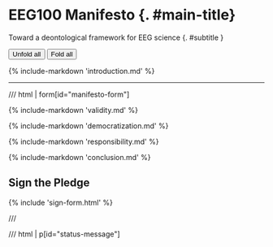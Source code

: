 # EEG100 Manifesto {. #main-title}
Toward a deontological framework for EEG science
{. #subtitle }

<button onclick="toggleFold(true)">Unfold all</button>
<button onclick="toggleFold(false)">Fold all</button>

{%
  include-markdown 'introduction.md'
%}


---

/// html | form[id="manifesto-form"]

{%
  include-markdown 'validity.md'
%}

{%
  include-markdown 'democratization.md'
%}

{%
  include-markdown 'responsibility.md'
%}

{%
  include-markdown 'conclusion.md'
%}

## Sign the Pledge

{% 
  include 'sign-form.html'
%}


///

/// html | p[id="status-message"]

